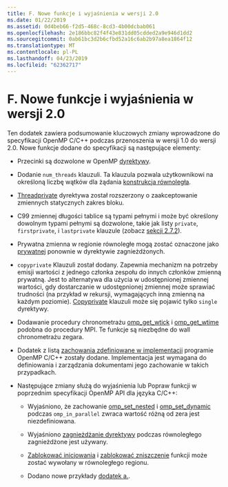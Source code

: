 ```yaml
---
title: F. Nowe funkcje i wyjaśnienia w wersji 2.0
ms.date: 01/22/2019
ms.assetid: 0d4beb66-f2d5-468c-8cd3-4b00dcbab061
ms.openlocfilehash: 2e186bbc82f4f43e831dd05cdded2a9e946d1dd2
ms.sourcegitcommit: 0ab61bc3d2b6cfbd52a16c6ab2b97a8ea1864f12
ms.translationtype: MT
ms.contentlocale: pl-PL
ms.lasthandoff: 04/23/2019
ms.locfileid: "62362717"
---
```

# <a name="f-new-features-and-clarifications-in-version-20"></a>F. Nowe funkcje i wyjaśnienia w wersji 2.0

Ten dodatek zawiera podsumowanie kluczowych zmiany wprowadzone do specyfikacji OpenMP C/C++ podczas przenoszenia w wersji 1.0 do wersji 2.0. Nowe funkcje dodane do specyfikacji są następujące elementy:

- Przecinki są dozwolone w OpenMP [dyrektywy](2-directives.md#21-directive-format).

- Dodanie `num_threads` klauzuli. Ta klauzula pozwala użytkownikowi na określoną liczbę wątków dla żądania [konstrukcja równoległa](2-directives.md#23-parallel-construct).

- [Threadprivate](2-directives.md#271-threadprivate-directive) dyrektywa został rozszerzony o zaakceptowanie zmiennych statycznych zakres bloku.

- C99 zmiennej długości tablice są typami pełnymi i może być określony dowolnym typami pełnymi są dozwolone, takie jak listy `private`, `firstprivate`, i `lastprivate` klauzule (zobacz [sekcji 2.7.2](2-directives.md#272-data-sharing-attribute-clauses)).

- Prywatna zmienna w regionie równoległe mogą zostać oznaczone jako [prywatnej](2-directives.md#2721-private) ponownie w dyrektywie zagnieżdżonych.

- `copyprivate` Klauzuli został dodany. Zapewnia mechanizm na potrzeby emisji wartości z jednego członka zespołu do innych członków zmienną prywatną. Jest to alternatywa dla użycia w udostępnionej zmiennej wartości, gdy dostarczanie w udostępnionej zmiennej może sprawiać trudności (na przykład w rekursji, wymagających inną zmienną na każdym poziomie). [Copyprivate](2-directives.md#2728-copyprivate) klauzuli może się pojawić tylko `single` dyrektywy.

- Dodawanie procedury chronometrażu [omp_get_wtick](3-run-time-library-functions.md#332-omp_get_wtick-function) i [omp_get_wtime](3-run-time-library-functions.md#331-omp_get_wtime-function) podobna do procedury MPI. Te funkcje są niezbędne do wall chronometrażu zegara.

- Dodatek z listą [zachowania zdefiniowane w implementacji](e-implementation-defined-behaviors-in-openmp-c-cpp.md) programie OpenMP C/C++ zostały dodane. Implementacja jest wymagana do definiowania i zarządzania dokumentami jego zachowanie w takich przypadkach.

- Następujące zmiany służą do wyjaśnienia lub Popraw funkcji w poprzednim specyfikacji OpenMP API dla języka C/C++:

  - Wyjaśniono, że zachowanie [omp_set_nested](3-run-time-library-functions.md#319-omp_set_nested-function) i [omp_set_dynamic](3-run-time-library-functions.md#317-omp_set_dynamic-function) podczas `omp_in_parallel` zwraca wartość różną od zera jest niezdefiniowana.

  - Wyjaśniono [zagnieżdżanie dyrektywy](2-directives.md#29-directive-nesting) podczas równoległego zagnieżdżone jest używany.

  - [Zablokować inicjowania](3-run-time-library-functions.md#321-omp_init_lock-and-omp_init_nest_lock-functions) i [zablokować zniszczenie](3-run-time-library-functions.md#322-omp_destroy_lock-and-omp_destroy_nest_lock-functions) funkcji może zostać wywołany w równoległego regionu.

  - Dodano nowe przykłady [dodatek a.](a-examples.md).